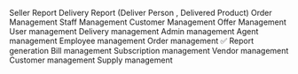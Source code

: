 Seller Report
Delivery Report (Deliver Person , Delivered Product)
Order Management
Staff Management
Customer Management
Offer Management
User management
Delivery management
Admin management
Agent management
Employee management
Order management ✅
Report generation
Bill management
Subscription management
Vendor management
Customer management
Supply management